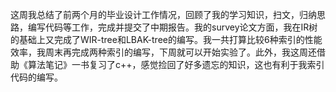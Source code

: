 这周我总结了前两个月的毕业设计工作情况，回顾了我的学习知识，扫文，归纳思路，编写代码等工作，完成并提交了中期报告。我的survey论文方面，我在IR树的基础上又完成了WIR-tree和LBAK-tree的编写。我一共打算比较6种索引的性能效率，我周末再完成两种索引的编写，下周就可以开始实验了。此外，我这周还借助《算法笔记》一书复习了c++，感觉捡回了好多遗忘的知识，这也有利于我索引代码的编写。
